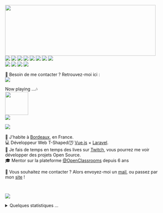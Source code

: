 <p>
  <img align="left" width="490" height="165" src="https://github-readme-stats.vercel.app/api?username=MrStanDu33&show_icons=true&hide_border=false&line_height=20&title_color=f69673&icon_color=1b93c9&show_owner=true"/>
  <p>
    <img src="https://img.shields.io/badge/-Visual%20Studio%20Code-23A9F2?style=flat-square&logo=Visual%20Studio%20Code&logoColor=white"/>
    <img src="https://img.shields.io/badge/-Github-181717?style=flat-square&logo=GitHub&logoColor=white"/>
    <img src="https://img.shields.io/badge/-Git-F44D27?style=flat-square&logo=Git&logoColor=white"/>
    <img src="https://img.shields.io/badge/-NPM-CB3837?style=flat-square&logo=NPM&logoColor=white"/>
    <img src="https://img.shields.io/badge/-Apache-D22128?style=flat-square&logo=Apache&logoColor=white"/>
    <img src="https://img.shields.io/badge/-Slack-E01563?style=flat-square&logo=Slack&logoColor=white"/>
    <img src="https://img.shields.io/badge/-MySQL-F29111?style=flat-square&logo=MySQL&logoColor=white"/>
    <img src="https://img.shields.io/badge/-Notion-000000?style=flat-square&logo=Notion&logoColor=white"/><br/>
    <img src="https://img.shields.io/badge/-Vue.js-42B883?style=flat-square&logo=Vue.js&logoColor=white"/>
    <img src="https://img.shields.io/badge/-ESLint-4B32C3?style=flat-square&logo=ESLint&logoColor=white"/>
    <img src="https://img.shields.io/badge/-HTML5-E34F26?style=flat-square&logo=HTML5&logoColor=white"/>
    <img src="https://img.shields.io/badge/-CSS3-1572B6?style=flat-square&logo=CSS3&logoColor=white"/>    
  </p>
</p>
<p>
  📣 Besoin de me contacter ? Retrouvez-moi ici :<br/>
  <a href="mailto:contact@daniels-roth-stan.fr?subject=[GitHub]%20🔥%20Prise%20de%20contact&body=Bonjour%20Stan%2C%0A%0AJe%20viens%20vers%20toi%20aujourd%27hui%20apr%C3%A8s%20avoir%20vu%20ton%20profil%20GitHub%20pour%20..."><img src="https://img.shields.io/badge/e‑mail-D14836.svg?style=for-the-badge&logo=GMail&logoColor=white"/></a>
  </p>
<p>
  Now playing ...🎶<br/>
  <a href="http://spotify-informer.daniels-roth-stan.fr/">
    <img height="75" src="http://spotify-informer.daniels-roth-stan.fr/api"/>
  </a><br/>
  <a href="https://github.com/MrStanDu33/spotify-informer"><img src="https://img.shields.io/badge/built%20with%20MrStanDu33%2Fspotify‑informer-1ED760.svg?style=flat-square&logo=spotify&logoColor=white"/></a><br/>
</p>

<img src="http://views.whatilearened.today/views/github/MrStanDu33/views.svg"/>
<h3⚡️ Partenaire de vos projets ⚡️</h3><br/>
<p>
    💼 J'habite à <a href="https://www.google.com/maps?q=bordeaux">Bordeaux</a>, en France.<br/>
  💻 Développeur Web <bold>T-Shaped</bold><em>(<a href="https://letslearnabout.net/blog/what-it-is-a-t-shaped-developer-and-why-you-should-be-one">?</a>)</em> <bold><a href="https://vuejs.org">Vue.js</a></bold> × <bold><a href="https://laravel.com">Laravel</a></bold>.<br/>
  🎥 Je fais de temps en temps des lives sur <a href="https://twitch.tv/mrstandu33">Twitch</a>, vous pourrez me voir développer des projets Open Source. <br/>
  🎓 Mentor sur la plateforme <a href="https://github.com/OpenClassrooms">@OpenClassrooms</a> depuis 6 ans
</p>
<p>
  🔗 Vous souhaitez me contacter ? Alors envoyez-moi un <a href="mailto:contact@daniels-roth-stan.fr?subject=[GitHub]%20🔥%20Prise%20de%20contact&body=Bonjour%20Stan%2C%0A%0AJe%20viens%20vers%20toi%20aujourd%27hui%20apr%C3%A8s%20avoir%20vu%20ton%20profil%20GitHub%20pour%20...">mail</a>, ou passez par mon <a href="https://daniels-roth-stan.fr">site</a> !
</p><br/>

![](./profile-3d-contrib/profile-green-animate.svg)

<details>
  <summary>Quelques statistiques ...</summary><br/>

<!--START_SECTION:waka-->
![Code Time](http://img.shields.io/badge/Code%20Time-2%2C695%20hrs%2037%20mins-blue)

![Profile Views](http://img.shields.io/badge/Profile%20Views-219-blue)

**🐱 My GitHub Data** 

> 📦 2.5 MB Used in GitHub's Storage 
 > 
> 🏆 27 Contributions in the Year 2024
 > 
> 💼 Opted to Hire
 > 
> 📜 41 Public Repositories 
 > 
> 🔑 444 Private Repositories 
 > 
**I'm an Early 🐤** 

```text
🌞 Morning                2255 commits        ██░░░░░░░░░░░░░░░░░░░░░░░   07.39 % 
🌆 Daytime                15237 commits       ████████████░░░░░░░░░░░░░   49.96 % 
🌃 Evening                10804 commits       █████████░░░░░░░░░░░░░░░░   35.42 % 
🌙 Night                  2204 commits        ██░░░░░░░░░░░░░░░░░░░░░░░   07.23 % 
```
📅 **I'm Most Productive on Wednesday** 

```text
Monday                   5351 commits        ████░░░░░░░░░░░░░░░░░░░░░   17.54 % 
Tuesday                  5412 commits        ████░░░░░░░░░░░░░░░░░░░░░   17.74 % 
Wednesday                6358 commits        █████░░░░░░░░░░░░░░░░░░░░   20.85 % 
Thursday                 4764 commits        ████░░░░░░░░░░░░░░░░░░░░░   15.62 % 
Friday                   4089 commits        ███░░░░░░░░░░░░░░░░░░░░░░   13.41 % 
Saturday                 2304 commits        ██░░░░░░░░░░░░░░░░░░░░░░░   07.55 % 
Sunday                   2222 commits        ██░░░░░░░░░░░░░░░░░░░░░░░   07.29 % 
```


📊 **This Week I Spent My Time On** 

```text
🕑︎ Time Zone: Europe/Paris

💬 Programming Languages: 
Other                    4 hrs 6 mins        ████████████████████░░░░░   81.81 % 
sh                       41 mins             ███░░░░░░░░░░░░░░░░░░░░░░   13.67 % 
Bash                     5 mins              ░░░░░░░░░░░░░░░░░░░░░░░░░   01.97 % 
Vue.js                   4 mins              ░░░░░░░░░░░░░░░░░░░░░░░░░   01.51 % 
JSON                     1 min               ░░░░░░░░░░░░░░░░░░░░░░░░░   00.43 % 

🔥 Editors: 
Chrome                   4 hrs 1 min         ████████████████████░░░░░   80.19 % 
Zsh                      41 mins             ███░░░░░░░░░░░░░░░░░░░░░░   13.67 % 
VS Code                  18 mins             ██░░░░░░░░░░░░░░░░░░░░░░░   06.14 % 

💻 Operating System: 
Windows                  4 hrs 1 min         ████████████████████░░░░░   80.19 % 
WSL                      59 mins             █████░░░░░░░░░░░░░░░░░░░░   19.81 % 
```

**I Mostly Code in JavaScript** 

```text
JavaScript               11 repos            ███████░░░░░░░░░░░░░░░░░░   29.73 % 
PHP                      10 repos            ███████░░░░░░░░░░░░░░░░░░   27.03 % 
HTML                     8 repos             █████░░░░░░░░░░░░░░░░░░░░   21.62 % 
Vue                      4 repos             ███░░░░░░░░░░░░░░░░░░░░░░   10.81 % 
CSS                      3 repos             ██░░░░░░░░░░░░░░░░░░░░░░░   08.11 % 
```



 Last Updated on 08/10/2024 00:05:59 UTC
<!--END_SECTION:waka-->
</details>

